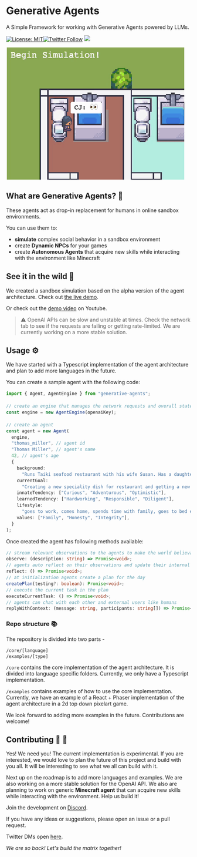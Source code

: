 # Generative Agents

A Simple Framework for working with Generative Agents powered by LLMs.

[![License: MIT](https://img.shields.io/badge/License-MIT-green.svg)![Twitter Follow](https://img.shields.io/twitter/follow/toughyear?style=social)](https://twitter.com/toughyear) [![](https://dcbadge.vercel.app/api/server/9NjpMXtVaW?compact=true&style=flat)](https://discord.gg/9NjpMXtVaW)

![basic demo](https://raw.githubusercontent.com/toughyear/blog-uploads/main/uploads/ga/generative_agents_basic_demo.gif)

## What are Generative Agents? 🔮

These agents act as drop-in replacement for humans in online sandbox environments.

You can use them to:

- **simulate** complex social behavior in a sandbox environment
- create **Dynamic NPCs** for your games
- create **Autonomous Agents** that acquire new skills while interacting with the environment like Minecraft

## See it in the wild 🐪

We created a sandbox simulation based on the alpha version of the agent architecture. Check out [the live demo](http://demo.multimode.run/).

Or check out the [demo video](https://www.youtube.com/watch?v=hU4fJ1Gwxag) on Youtube.

> ⚠️ OpenAI APIs can be slow and unstable at times. Check the network tab to see if the requests are failing or getting rate-limited. We are currently working on a more stable solution.

## Usage ⚙️

We have started with a Typescript implementation of the agent architecture and plan to add more languages in the future.

You can create a sample agent with the following code:

```ts
import { Agent, AgentEngine } from "generative-agents";

// create an engine that manages the network requests and overall state of the world
const engine = new AgentEngine(openaiKey);

// create an agent
const agent = new Agent(
  engine,
  "thomas_miller", // agent id
  "Thomas Miller", // agent's name
  42, // agent's age
  {
    background:
      "Runs Taiki seafood restaurant with his wife Susan. Has a daughter Lucy and a son Mike.",
    currentGoal:
      "Creating a new speciality dish for restaurant and getting a new chef.",
    innateTendency: ["Curious", "Adventurous", "Optimistic"],
    learnedTendency: ["Hardworking", "Responsible", "Diligent"],
    lifestyle:
      "goes to work, comes home, spends time with family, goes to bed early",
    values: ["Family", "Honesty", "Integrity"],
  }
);
```

Once created the agent has following methods available:

```ts
// stream relevant observations to the agents to make the world believable
observe: (description: string) => Promise<void>;
// agents auto reflect on their observations and update their internal state after crossing certain thresholds
reflect: () => Promise<void>;
// at initialization agents create a plan for the day
createPlan(testing?: boolean): Promise<void>;
// execute the current task in the plan
executeCurrentTask: () => Promise<void>;
// agents can chat with each other and external users like humans
replyWithContext: (message: string, participants: string[]) => Promise<string>;
```

### Repo structure 📚

The repository is divided into two parts -

```
/core/[language]
/examples/[type]
```

`/core` contains the core implementation of the agent architecture. It is divided into language specific folders. Currently, we only have a Typescript implementation.

`/examples` contains examples of how to use the core implementation. Currently, we have an example of a React + Phaser implementation of the agent architecture in a 2d top down pixelart game.

We look forward to adding more examples in the future. Contributions are welcome!

## Contributing 🤝 💪

Yes! We need you! The current implementation is experimental. If you are interested, we would love to plan the future of this project and build with you all. It will be interesting to see what we all can build with it.

Next up on the roadmap is to add more languages and examples. We are also working on a more stable solution for the OpenAI API. We also are planning to work on generic **Minecraft agent** that can acquire new skills while interacting with the environment. Help us build it!

Join the development on [Discord](https://discord.gg/9NjpMXtVaW).

If you have any ideas or suggestions, please open an issue or a pull request.

Twitter DMs open [here](https://twitter.com/toughyear).

_We are so back! Let's build the matrix together!_
